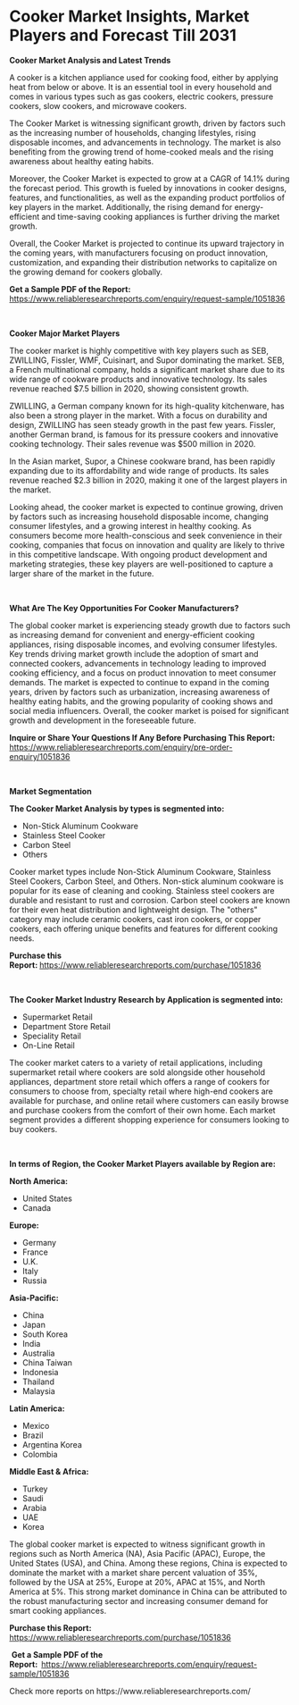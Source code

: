 <p><h1>Cooker Market Insights, Market Players and Forecast Till 2031</h1></p><p><strong>Cooker Market Analysis and Latest Trends</strong></p>
<p><p>A cooker is a kitchen appliance used for cooking food, either by applying heat from below or above. It is an essential tool in every household and comes in various types such as gas cookers, electric cookers, pressure cookers, slow cookers, and microwave cookers.</p><p>The Cooker Market is witnessing significant growth, driven by factors such as the increasing number of households, changing lifestyles, rising disposable incomes, and advancements in technology. The market is also benefiting from the growing trend of home-cooked meals and the rising awareness about healthy eating habits.</p><p>Moreover, the Cooker Market is expected to grow at a CAGR of 14.1% during the forecast period. This growth is fueled by innovations in cooker designs, features, and functionalities, as well as the expanding product portfolios of key players in the market. Additionally, the rising demand for energy-efficient and time-saving cooking appliances is further driving the market growth.</p><p>Overall, the Cooker Market is projected to continue its upward trajectory in the coming years, with manufacturers focusing on product innovation, customization, and expanding their distribution networks to capitalize on the growing demand for cookers globally.</p></p>
<p><strong>Get a Sample PDF of the Report:&nbsp;</strong> <a href="https://www.reliableresearchreports.com/enquiry/request-sample/1051836">https://www.reliableresearchreports.com/enquiry/request-sample/1051836</a></p>
<p>&nbsp;</p>
<p><strong>Cooker Major Market Players</strong></p>
<p><p>The cooker market is highly competitive with key players such as SEB, ZWILLING, Fissler, WMF, Cuisinart, and Supor dominating the market. SEB, a French multinational company, holds a significant market share due to its wide range of cookware products and innovative technology. Its sales revenue reached $7.5 billion in 2020, showing consistent growth.</p><p>ZWILLING, a German company known for its high-quality kitchenware, has also been a strong player in the market. With a focus on durability and design, ZWILLING has seen steady growth in the past few years. Fissler, another German brand, is famous for its pressure cookers and innovative cooking technology. Their sales revenue was $500 million in 2020.</p><p>In the Asian market, Supor, a Chinese cookware brand, has been rapidly expanding due to its affordability and wide range of products. Its sales revenue reached $2.3 billion in 2020, making it one of the largest players in the market.</p><p>Looking ahead, the cooker market is expected to continue growing, driven by factors such as increasing household disposable income, changing consumer lifestyles, and a growing interest in healthy cooking. As consumers become more health-conscious and seek convenience in their cooking, companies that focus on innovation and quality are likely to thrive in this competitive landscape. With ongoing product development and marketing strategies, these key players are well-positioned to capture a larger share of the market in the future.</p></p>
<p>&nbsp;</p>
<p><strong>What Are The Key Opportunities For Cooker Manufacturers?</strong></p>
<p><p>The global cooker market is experiencing steady growth due to factors such as increasing demand for convenient and energy-efficient cooking appliances, rising disposable incomes, and evolving consumer lifestyles. Key trends driving market growth include the adoption of smart and connected cookers, advancements in technology leading to improved cooking efficiency, and a focus on product innovation to meet consumer demands. The market is expected to continue to expand in the coming years, driven by factors such as urbanization, increasing awareness of healthy eating habits, and the growing popularity of cooking shows and social media influencers. Overall, the cooker market is poised for significant growth and development in the foreseeable future.</p></p>
<p><strong>Inquire or Share Your Questions If Any Before Purchasing This Report:</strong> <a href="https://www.reliableresearchreports.com/enquiry/pre-order-enquiry/1051836">https://www.reliableresearchreports.com/enquiry/pre-order-enquiry/1051836</a></p>
<p>&nbsp;</p>
<p><strong>Market Segmentation</strong></p>
<p><strong>The Cooker Market Analysis by types is segmented into:</strong></p>
<p><ul><li>Non-Stick Aluminum Cookware</li><li>Stainless Steel Cooker</li><li>Carbon Steel</li><li>Others</li></ul></p>
<p><p>Cooker market types include Non-Stick Aluminum Cookware, Stainless Steel Cookers, Carbon Steel, and Others. Non-stick aluminum cookware is popular for its ease of cleaning and cooking. Stainless steel cookers are durable and resistant to rust and corrosion. Carbon steel cookers are known for their even heat distribution and lightweight design. The "others" category may include ceramic cookers, cast iron cookers, or copper cookers, each offering unique benefits and features for different cooking needs.</p></p>
<p><strong>Purchase this Report:&nbsp;</strong><a href="https://www.reliableresearchreports.com/purchase/1051836">https://www.reliableresearchreports.com/purchase/1051836</a></p>
<p>&nbsp;</p>
<p><strong>The Cooker Market Industry Research by Application is segmented into:</strong></p>
<p><ul><li>Supermarket Retail</li><li>Department Store Retail</li><li>Speciality Retail</li><li>On-Line Retail</li></ul></p>
<p><p>The cooker market caters to a variety of retail applications, including supermarket retail where cookers are sold alongside other household appliances, department store retail which offers a range of cookers for consumers to choose from, specialty retail where high-end cookers are available for purchase, and online retail where customers can easily browse and purchase cookers from the comfort of their own home. Each market segment provides a different shopping experience for consumers looking to buy cookers.</p></p>
<p>&nbsp;</p>
<p><strong>In terms of Region, the Cooker Market Players available by Region are:</strong></p>
<p>
    <p> <strong> North America: </strong>
        <ul>
            <li>United States</li>
            <li>Canada</li>
        </ul>
        </p> 
    <p> <strong> Europe: </strong>
        <ul>
            <li>Germany</li>
            <li>France</li>
            <li>U.K.</li>
            <li>Italy</li>
            <li>Russia</li>
        </ul>
        </p> 
    <p> <strong> Asia-Pacific: </strong>
        <ul>
            <li>China</li>
            <li>Japan</li>
            <li>South Korea</li>
            <li>India</li>
            <li>Australia</li>
            <li>China Taiwan</li>
            <li>Indonesia</li>
            <li>Thailand</li>
            <li>Malaysia</li>
        </ul>
        </p> 
    <p> <strong> Latin America: </strong>
        <ul>
            <li>Mexico</li>
            <li>Brazil</li>
            <li>Argentina Korea</li>
            <li>Colombia</li>
        </ul>
        </p> 
    <p> <strong> Middle East & Africa: </strong>
        <ul>
            <li>Turkey</li>
            <li>Saudi</li>
            <li>Arabia</li>
            <li>UAE</li>
            <li>Korea</li>
        </ul>
    </p>
    </p>
<p><p>The global cooker market is expected to witness significant growth in regions such as North America (NA), Asia Pacific (APAC), Europe, the United States (USA), and China. Among these regions, China is expected to dominate the market with a market share percent valuation of 35%, followed by the USA at 25%, Europe at 20%, APAC at 15%, and North America at 5%. This strong market dominance in China can be attributed to the robust manufacturing sector and increasing consumer demand for smart cooking appliances.</p></p>
<p><strong>Purchase this Report: </strong><a href="https://www.reliableresearchreports.com/purchase/1051836">https://www.reliableresearchreports.com/purchase/1051836</a></p>
<p>&nbsp;<strong>Get a Sample PDF of the Report:&nbsp;&nbsp;</strong><a href="https://www.reliableresearchreports.com/enquiry/request-sample/1051836">https://www.reliableresearchreports.com/enquiry/request-sample/1051836</a></p>
<p><strong></strong></p>
<p>Check more reports on https://www.reliableresearchreports.com/</p>